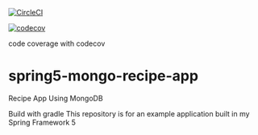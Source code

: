 
[![CircleCI](https://dl.circleci.com/status-badge/img/gh/s2rgi0/spring5-mongo-recipe-app/tree/master.svg?style=svg)](https://dl.circleci.com/status-badge/redirect/gh/s2rgi0/spring5-mongo-recipe-app/tree/master)

[![codecov](https://codecov.io/gh/s2rgi0/spring5-mongo-recipe-app/branch/master/graph/badge.svg?token=EV00C3S8BB)](https://codecov.io/gh/s2rgi0/spring5-mongo-recipe-app)

code coverage with codecov 

# spring5-mongo-recipe-app
Recipe App Using MongoDB  


Build with gradle 
This repository is for an example application built in my Spring Framework 5 